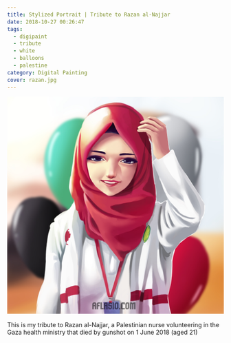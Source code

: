 ```yaml
---
title: Stylized Portrait | Tribute to Razan al-Najjar
date: 2018-10-27 00:26:47
tags: 
  - digipaint
  - tribute
  - white
  - balloons
  - palestine
category: Digital Painting
cover: razan.jpg
---
```

![Razan al-Najjar](razan.jpg)

This is my tribute to Razan al-Najjar, a Palestinian nurse volunteering in the Gaza health ministry that died by gunshot on 1 June 2018 (aged 21)